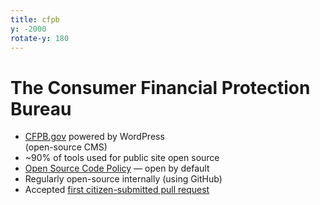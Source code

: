 ```yaml
---
title: cfpb
y: -2000
rotate-y: 180
---
```


# The Consumer Financial Protection Bureau

* [CFPB.gov](http://cfpb.gov) powered by WordPress <br /> (open-source CMS)
* ~90% of tools used for public site open source
* [Open Source Code Policy](http://www.consumerfinance.gov/developers/sourcecodepolicy/) — open by default
* Regularly open-source internally (using GitHub)
* Accepted [first citizen-submitted pull request](http://ben.balter.com/2012/04/15/cfpb-accepts-first-citizen-submitted-pull-request-on-behalf-of-federal-government/)
